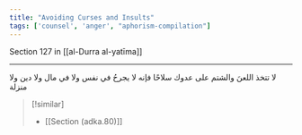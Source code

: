```yaml
---
title: "Avoiding Curses and Insults"
tags: ['counsel', 'anger', "aphorism-compilation"]
---
```


 Section 127 in [[al-Durra al-yatīma]]

---
لا تتخذ اللعنَ والشتم على عدوك سلاحًا فإنه لا يجرحُ في نفس ولا في مال ولا دين ولا منزلة

> [!similar]
> - [[Section (adka.80)]]
